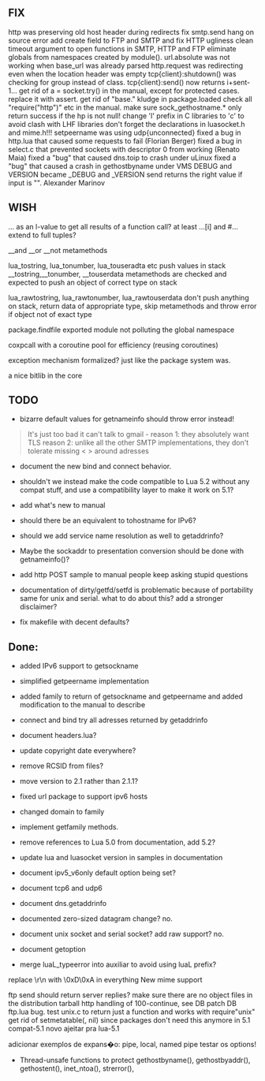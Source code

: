 ## FIX

http was preserving old host header during redirects
fix smtp.send hang on source error
add create field to FTP and SMTP and fix HTTP ugliness
clean timeout argument to open functions in SMTP, HTTP and FTP
eliminate globals from namespaces created by module().
url.absolute was not working when base_url was already parsed
http.request was redirecting even when the location header was empty
tcp{client}:shutdown() was checking for group instead of class.
tcp{client}:send() now returns i+sent-1...
get rid of a = socket.try() in the manual, except for protected cases. replace it with assert.
get rid of "base." kludge in package.loaded
check all "require("http")" etc in the manual.
make sure sock_gethostname.*  only return success if the hp is not null!
change 'l' prefix in C libraries to 'c' to avoid clash with LHF libraries
    don't forget the declarations in luasocket.h and mime.h!!!
setpeername was using udp{unconnected}
fixed a bug in http.lua that caused some requests to fail (Florian Berger)
fixed a bug in select.c that prevented sockets with descriptor 0 from working (Renato Maia)
fixed a "bug" that caused dns.toip to crash under uLinux
fixed a "bug" that caused a crash in gethostbyname under VMS
DEBUG and VERSION became _DEBUG and _VERSION
send returns the right value if input is "". Alexander Marinov


## WISH

... as an l-value to get all results of a function call?
at least ...[i] and #...
extend to full tuples?

__and __or __not metamethods

lua_tostring, lua_tonumber, lua_touseradta etc push values in stack
__tostring,__tonumber, __touserdata metamethods are checked
and expected to push an object of correct type on stack

lua_rawtostring, lua_rawtonumber, lua_rawtouserdata don't
push anything on stack, return data of appropriate type,
skip metamethods and throw error if object not of exact type

package.findfile exported
module not polluting the global namespace

coxpcall with a coroutine pool for efficiency (reusing coroutines)

exception mechanism formalized? just like the package system was.

a nice bitlib in the core


## TODO

- bizarre default values for getnameinfo should throw error instead!

> It's just too bad it can't talk to gmail -
> reason 1: they absolutely want TLS
> reason 2: unlike all the other SMTP implementations, they
> don't
> tolerate missing < > around adresses

- document the new bind and connect behavior.
- shouldn't we instead make the code compatible to Lua 5.2
  without any compat stuff, and use a compatibility layer to
  make it work on 5.1?
- add what's new to manual
- should there be an equivalent to tohostname for IPv6?
- should we add service name resolution as well to getaddrinfo?
- Maybe the sockaddr to presentation conversion should be done with getnameinfo()?

- add http POST sample to manual
  people keep asking stupid questions
- documentation of dirty/getfd/setfd is problematic because of portability
  same for unix and serial.
  what to do about this? add a stronger disclaimer?
- fix makefile with decent defaults?

## Done:

- added IPv6 support to getsockname
- simplified getpeername implementation
- added family to return of getsockname and getpeername
  and added modification to the manual to describe

- connect and bind try all adresses returned by getaddrinfo
- document headers.lua?
- update copyright date everywhere?
- remove RCSID from files?
- move version to 2.1 rather than 2.1.1?
- fixed url package to support ipv6 hosts
- changed domain to family
- implement getfamily methods.

- remove references to Lua 5.0 from documentation, add 5.2?
- update lua and luasocket version in samples in documentation
- document ipv5_v6only default option being set?
- document tcp6 and udp6
- document dns.getaddrinfo
- documented zero-sized datagram change?
  no.
- document unix socket and serial socket? add raw support?
  no.
- document getoption
- merge luaL_typeerror into auxiliar to avoid using luaL prefix?










replace \r\n with \0xD\0xA in everything
New mime support

ftp send should return server replies?
make sure there are no object files in the distribution tarball
http handling of 100-continue, see DB patch
DB ftp.lua bug.
test unix.c to return just a function and works with require"unix"
get rid of setmetatable(, nil) since packages don't need this anymore in 5.1
compat-5.1 novo
ajeitar pra lua-5.1

adicionar exemplos de expans�o: pipe, local, named pipe
testar os options!


- Thread-unsafe functions to protect
    gethostbyname(), gethostbyaddr(), gethostent(),
inet_ntoa(), strerror(),

